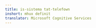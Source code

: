 ```yaml
---
title: is-sistema tat-telefown
inshort: mhux definit
translator: Microsoft Cognitive Services
---
```




